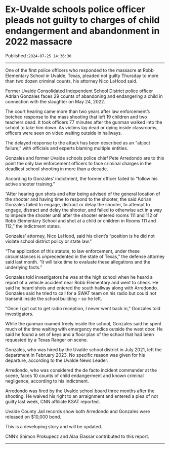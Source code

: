 # Ex-Uvalde schools police officer pleads not guilty to charges of child endangerment and abandonment in 2022 massacre

Published :`2024-07-25 14:36:30`

---

One of the first police officers who responded to the massacre at Robb Elementary School in Uvalde, Texas, pleaded not guilty Thursday to more than two dozen criminal counts, his attorney Nico LaHood said.

Former Uvalde Consolidated Independent School District police officer Adrian Gonzales faces 29 counts of abandoning and endangering a child in connection with the slaughter on May 24, 2022.

The court hearing came more than two years after law enforcement’s botched response to the mass shooting that left 19 children and two teachers dead. It took officers 77 minutes after the gunman walked into the school to take him down. As victims lay dead or dying inside classrooms, officers were seen on video waiting outside in hallways.

The delayed response to the attack has been described as an “abject failure,” with officials and experts blaming multiple entities.

Gonzales and former Uvalde schools police chief Pete Arredondo are to this point the only law enforcement officers to face criminal charges in the deadliest school shooting in more than a decade.

According to Gonzales’ indictment, the former officer failed to “follow his active shooter training.”

“After hearing gun shots and after being advised of the general location of the shooter and having time to respond to the shooter, the said Adrian Gonzales failed to engage, distract or delay the shooter, to attempt to engage, distract and delay the shooter, and failed to otherwise act in a way to impede the shooter until after the shooter entered rooms 111 and 112 of Robb Elementary School and shot at a child or children in Rooms 111 and 112,” the indictment states.

Gonzales’ attorney, Nico LaHood, said his client’s “position is he did not violate school district policy or state law.”

“The application of this statute, to law enforcement, under these circumstances is unprecedented in the state of Texas,” the defense attorney said last month. “It will take time to evaluate these allegations and the underlying facts.”

Gonzales told investigators he was at the high school when he heard a report of a vehicle accident near Robb Elementary and went to check. He said he heard shots and entered the south hallway along with Arredondo. Gonzales said he tried to call for a SWAT team on his radio but could not transmit inside the school building – so he left.

“Once I got out to get radio reception, I never went back in,” Gonzales told investigators.

While the gunman roamed freely inside the school, Gonzales said he spent much of the time waiting with emergency medics outside the west door. He said he found a set of keys and a floor plan of the school that had been requested by a Texas Ranger on scene.

Gonzales, who was hired by the Uvalde school district in July 2021, left the department in February 2023. No specific reason was given for his departure, according to the Uvalde News Leader.

Arredondo, who was considered the de facto incident commander at the scene, faces 10 counts of child endangerment and known criminal negligence, according to his indictment.

Arredondo was fired by the Uvalde school board three months after the shooting. He waived his right to an arraignment and entered a plea of not guilty last week, CNN affiliate KSAT reported.

Uvalde County Jail records show both Arredondo and Gonzales were released on $10,000 bond.

This is a developing story and will be updated.

CNN’s Shimon Prokupecz and Alaa Elassar contributed to this report.

---

